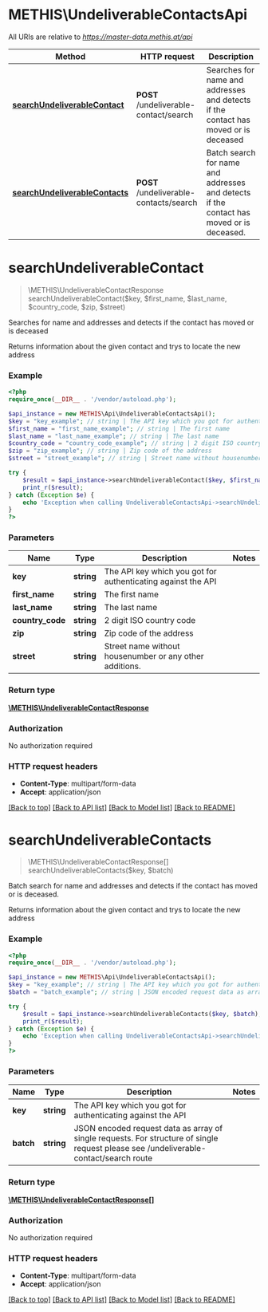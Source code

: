 # METHIS\UndeliverableContactsApi

All URIs are relative to *https://master-data.methis.at/api*

Method | HTTP request | Description
------------- | ------------- | -------------
[**searchUndeliverableContact**](UndeliverableContactsApi.md#searchUndeliverableContact) | **POST** /undeliverable-contact/search | Searches for name and addresses and detects if the contact has moved or is deceased
[**searchUndeliverableContacts**](UndeliverableContactsApi.md#searchUndeliverableContacts) | **POST** /undeliverable-contacts/search | Batch search for name and addresses and detects if the contact has moved or is deceased.


# **searchUndeliverableContact**
> \METHIS\UndeliverableContactResponse searchUndeliverableContact($key, $first_name, $last_name, $country_code, $zip, $street)

Searches for name and addresses and detects if the contact has moved or is deceased

Returns information about the given contact and trys to locate the new address

### Example
```php
<?php
require_once(__DIR__ . '/vendor/autoload.php');

$api_instance = new METHIS\Api\UndeliverableContactsApi();
$key = "key_example"; // string | The API key which you got for authenticating against the API
$first_name = "first_name_example"; // string | The first name
$last_name = "last_name_example"; // string | The last name
$country_code = "country_code_example"; // string | 2 digit ISO country code
$zip = "zip_example"; // string | Zip code of the address
$street = "street_example"; // string | Street name without housenumber or any other additions.

try {
    $result = $api_instance->searchUndeliverableContact($key, $first_name, $last_name, $country_code, $zip, $street);
    print_r($result);
} catch (Exception $e) {
    echo 'Exception when calling UndeliverableContactsApi->searchUndeliverableContact: ', $e->getMessage(), PHP_EOL;
}
?>
```

### Parameters

Name | Type | Description  | Notes
------------- | ------------- | ------------- | -------------
 **key** | **string**| The API key which you got for authenticating against the API |
 **first_name** | **string**| The first name |
 **last_name** | **string**| The last name |
 **country_code** | **string**| 2 digit ISO country code |
 **zip** | **string**| Zip code of the address |
 **street** | **string**| Street name without housenumber or any other additions. |

### Return type

[**\METHIS\UndeliverableContactResponse**](../Model/UndeliverableContactResponse.md)

### Authorization

No authorization required

### HTTP request headers

 - **Content-Type**: multipart/form-data
 - **Accept**: application/json

[[Back to top]](#) [[Back to API list]](../../README.md#documentation-for-api-endpoints) [[Back to Model list]](../../README.md#documentation-for-models) [[Back to README]](../../README.md)

# **searchUndeliverableContacts**
> \METHIS\UndeliverableContactResponse[] searchUndeliverableContacts($key, $batch)

Batch search for name and addresses and detects if the contact has moved or is deceased.

Returns information about the given contact and trys to locate the new address

### Example
```php
<?php
require_once(__DIR__ . '/vendor/autoload.php');

$api_instance = new METHIS\Api\UndeliverableContactsApi();
$key = "key_example"; // string | The API key which you got for authenticating against the API
$batch = "batch_example"; // string | JSON encoded request data as array of single requests. For structure of single request please see /undeliverable-contact/search route

try {
    $result = $api_instance->searchUndeliverableContacts($key, $batch);
    print_r($result);
} catch (Exception $e) {
    echo 'Exception when calling UndeliverableContactsApi->searchUndeliverableContacts: ', $e->getMessage(), PHP_EOL;
}
?>
```

### Parameters

Name | Type | Description  | Notes
------------- | ------------- | ------------- | -------------
 **key** | **string**| The API key which you got for authenticating against the API |
 **batch** | **string**| JSON encoded request data as array of single requests. For structure of single request please see /undeliverable-contact/search route |

### Return type

[**\METHIS\UndeliverableContactResponse[]**](../Model/UndeliverableContactResponse.md)

### Authorization

No authorization required

### HTTP request headers

 - **Content-Type**: multipart/form-data
 - **Accept**: application/json

[[Back to top]](#) [[Back to API list]](../../README.md#documentation-for-api-endpoints) [[Back to Model list]](../../README.md#documentation-for-models) [[Back to README]](../../README.md)

